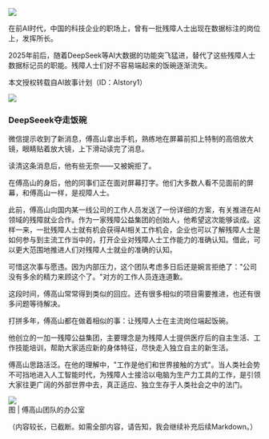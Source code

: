![](//k.sinaimg.cn/n/sinakd20250503s/88/w1080h608/20250503/abbb-e404ba8e69f519cab12e6ba20ed688a2.jpg/w700d1q75cms.jpg?by=cms_fixed_width)

在前AI时代，中国的科技企业的职场上，曾有一批残障人士出现在数据标注的岗位上，发挥所长。

2025年前后，随着DeepSeek等AI大数据的功能突飞猛进，替代了这些残障人士数据标记员的职能。残障人士们好不容易端起来的饭碗逐渐流失。

本文授权转载自AI故事计划（ID：AIstory1）

![](//k.sinaimg.cn/n/sinakd20250503s/449/w1080h169/20250503/904f-deb7f9172a0be8e868240cc1675c7389.png/w700d1q75cms.jpg?by=cms_fixed_width)

### DeepSeeek夺走饭碗

微信提示收到了新消息，傅高山拿出手机，熟练地在屏幕前扣上特制的高倍放大镜，眼睛贴着放大镜，上下滑动读完了消息。

读清这条消息后，他有些无奈——又被婉拒了。

在傅高山的身后，他的同事们正在面对屏幕打字。他们大多数人看不见面前的屏幕，和傅高山一样，是视障人士。

此前，傅高山向国内某一线公司的工作人员发送了一份详细的方案，有关推进在AI领域的残障就业合作。作为一家残障公益集团的创始人，他希望这次能够谈成。这样一来，一批残障人士就有机会获得AI相关工作机会，企业也可以了解残障人士是如何参与到主流工作当中的，打开企业对残障人士工作能力的准确认知。借此，可以更大范围地推进人们对残障人士就业的准确的认知。

可惜这次事与愿违。因为内部压力，这个团队考虑多日后还是婉言拒绝了："公司没有多余的精力来顾这个了。"对方的工作人员连连道歉。

这段时间，傅高山常常得到类似的回应。还有很多相似的项目需要推进，也还有很多问题等待解决。

打拼多年，傅高山都在做着相似的事：让残障人士在主流岗位端起饭碗。

他创立的一加一残障公益集团，主要理念是为残障人士提供医疗后的自主生活、工作技能培训，帮助大家适应新的身体特征，尽快走入独立自主的新生活。

傅高山思路活泛。在他的理解中，"工作是他们和世界接触的方式"。当人类社会势不可挡地进入人工智能时代，为残障人士接洽以电脑为生产力工具的工作，是引领大家往更广阔的外部世界中去，真正适应、独立生存于人类社会之中的法门。

![](//k.sinaimg.cn/n/sinakd20250503s/289/w1080h809/20250503/49c9-a49cc15ef9eb54c326d6c3c040061d72.jpg/w700d1q75cms.jpg?by=cms_fixed_width)  
图 | 傅高山团队的办公室

（内容较长，已截断。如需全部内容，请告知，我会继续补充后续Markdown。） 
